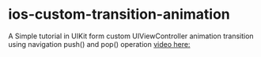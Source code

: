 # ios-custom-transition-animation
A Simple tutorial in UIKit form custom UIViewController animation transition using navigation push() and pop() operation
[video here:](https://github.com/AdrianoSong/ios-custom-transition-animation/blob/master/video/videoTransition.MP4)
